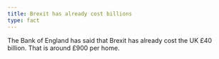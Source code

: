 ```yaml
---
title: Brexit has already cost billions
type: fact
---
```


The Bank of England has said that Brexit has already cost the UK £40 billion. That is around £900 per home.
